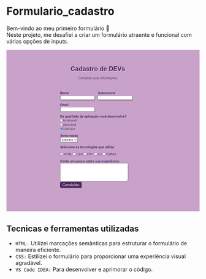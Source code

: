 # Formulario_cadastro

Bem-vindo ao meu primeiro formulário 📄 </br>
Neste projeto, me desafiei a criar um formulário atraente e funcional com várias opções de inputs.

![Cadastro_devs](Formulario/cadastro-final.jpg)

## Tecnicas e ferramentas utilizadas
- ``HTML:`` Utilizei marcações semânticas para estruturar o formulário de maneira eficiente.
- ``CSS:`` Estilizei o formulário para proporcionar uma experiência visual agradável.
- ``VS Code IDEA:`` Para desenvolver e aprimorar o código.


